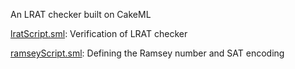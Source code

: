 An LRAT checker built on CakeML

[lratScript.sml](lratScript.sml):
Verification of LRAT checker

[ramseyScript.sml](ramseyScript.sml):
Defining the Ramsey number and SAT encoding
